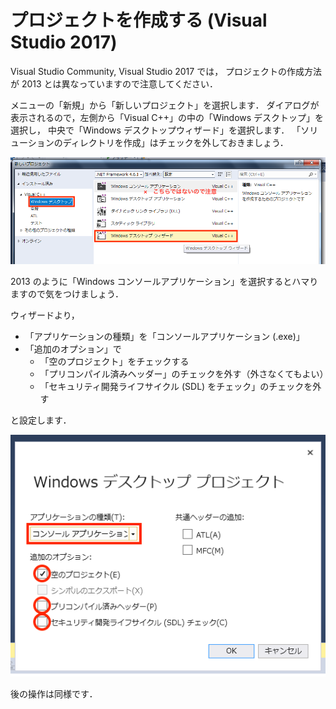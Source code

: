 # プロジェクトを作成する (Visual Studio 2017)

Visual Studio Community, Visual Studio 2017 では，
プロジェクトの作成方法が 2013 とは異なっていますので注意してください．

メニューの「新規」から「新しいプロジェクト」を選択します．
ダイアログが表示されるので，左側から「Visual C++」の中の「Windows デスクトップ」を選択し，
中央で「Windows デスクトップウィザード」を選択します．
「ソリューションのディレクトリを作成」はチェックを外しておきましょう．

![project1](img/proj1-2017.png)

2013 のように「Windows コンソールアプリケーション」を選択するとハマりますので気をつけましょう．

ウィザードより，

- 「アプリケーションの種類」を「コンソールアプリケーション (.exe)」
- 「追加のオプション」で
  - 「空のプロジェクト」をチェックする
  - 「プリコンパイル済みヘッダー」のチェックを外す（外さなくてもよい）
  - 「セキュリティ開発ライフサイクル (SDL) をチェック」のチェックを外す

と設定します．

![project1](img/proj2-2017.png)

後の操作は同様です．

